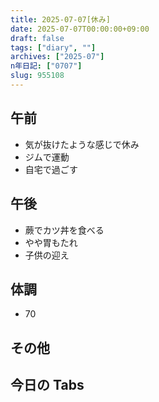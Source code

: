 ```yaml
---
title: 2025-07-07[休み]
date: 2025-07-07T00:00:00+09:00
draft: false
tags: ["diary", ""]
archives: ["2025-07"]
n年日記: ["0707"]
slug: 955108
---
```


## 午前

- 気が抜けたような感じで休み
- ジムで運動
- 自宅で過ごす

## 午後

- 蕨でカツ丼を食べる
- やや胃もたれ
- 子供の迎え

## 体調

- 70

## その他

## 今日の Tabs
